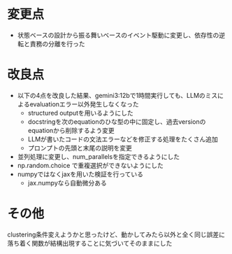 # 変更点

* 状態ベースの設計から振る舞いベースのイベント駆動に変更し、依存性の逆転と責務の分離を行った

# 改良点

* 以下の4点を改良した結果、gemini3:12bで1時間実行しても、LLMのミスによるevaluationエラー以外発生しなくなった
    * structured outputを用いるようにした
    * docstringを次のequationのひな型の中に固定し、過去versionのequationから削除するよう変更
    * LLMが書いたコードの文法エラーなどを修正する処理をたくさん追加
    * プロンプトの先頭と末尾の説明を変更
* 並列処理に変更し、num_parallelsを指定できるようにした
* np.random.choice で重複選択ができないようにした
* numpyではなくjaxを用いた検証を行っている
    * jax.numpyなら自動微分ある
    
# その他
clustering条件変えようかと思ったけど、動かしてみたら以外と全く同じ誤差に落ち着く関数が結構出現することに気づいてそのままにした
